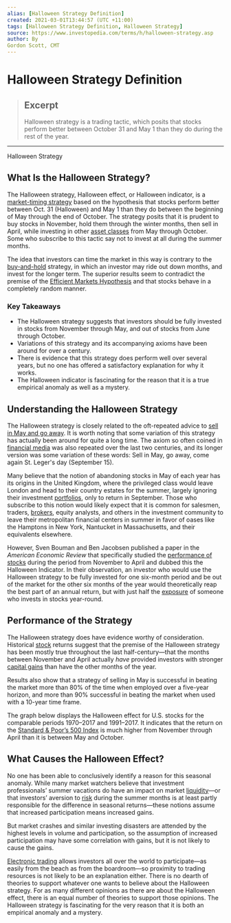 ```yaml
---
alias: [Halloween Strategy Definition]
created: 2021-03-01T13:44:57 (UTC +11:00)
tags: [Halloween Strategy Definition, Halloween Strategy]
source: https://www.investopedia.com/terms/h/halloween-strategy.asp
author: By
Gordon Scott, CMT
---
```


# Halloween Strategy Definition

> ## Excerpt
> Halloween strategy is a trading tactic, which posits that stocks perform better between October 31 and May 1 than they do during the rest of the year.

---

Halloween Strategy
## What Is the Halloween Strategy?

The Halloween strategy, Halloween effect, or Halloween indicator, is a [market-timing strategy](https://www.investopedia.com/terms/m/markettiming.asp) based on the hypothesis that stocks perform better between Oct. 31 (Halloween) and May 1 than they do between the beginning of May through the end of October. The strategy posits that it is prudent to buy stocks in November, hold them through the winter months, then sell in April, while investing in other [asset classes](https://www.investopedia.com/terms/a/assetclasses.asp) from May through October. Some who subscribe to this tactic say not to invest at all during the summer months.

The idea that investors can time the market in this way is contrary to the [buy-and-hold](https://www.investopedia.com/terms/b/buyandhold.asp) strategy, in which an investor may ride out down months, and invest for the longer term. The superior results seem to contradict the premise of the [Efficient Markets Hypothesis](https://www.investopedia.com/articles/basics/04/022004.asp) and that stocks behave in a completely random manner.

### Key Takeaways

-   The Halloween strategy suggests that investors should be fully invested in stocks from November through May, and out of stocks from June through October.
-   Variations of this strategy and its accompanying axioms have been around for over a century.
-   There is evidence that this strategy does perform well over several years, but no one has offered a satisfactory explanation for why it works.
-   The Halloween indicator is fascinating for the reason that it is a true empirical anomaly as well as a mystery.

## Understanding the Halloween Strategy

The Halloween strategy is closely related to the oft-repeated advice to [sell in May and go away](https://www.investopedia.com/terms/s/sell-in-may-and-go-away.asp). It is worth noting that some variation of this strategy has actually been around for quite a long time. The axiom so often coined in [financial media](https://www.investopedia.com/articles/investing/112514/top-sites-latest-stock-market-news.asp) was also repeated over the last two centuries, and its longer version was some variation of these words: Sell in May, go away, come again St. Leger's day (September 15).

Many believe that the notion of abandoning stocks in May of each year has its origins in the United Kingdom, where the privileged class would leave London and head to their country estates for the summer, largely ignoring their investment [portfolios](https://www.investopedia.com/terms/p/portfolio.asp), only to return in September. Those who subscribe to this notion would likely expect that it is common for salesmen, traders, [brokers](https://www.investopedia.com/terms/b/broker.asp), equity analysts, and others in the investment community to leave their metropolitan financial centers in summer in favor of oases like the Hamptons in New York, Nantucket in Massachusetts, and their equivalents elsewhere.

However, Sven Bouman and Ben Jacobsen published a paper in the _American Economic Review_ that specifically studied the [performance of stocks](https://www.investopedia.com/articles/investing/011416/how-evaluate-stock-performance.asp) during the period from November to April and dubbed this the Halloween Indicator. In their observation, an investor who would use the Halloween strategy to be fully invested for one six-month period and be out of the market for the other six months of the year would theoretically reap the best part of an annual return, but with just half the [exposure](https://www.investopedia.com/terms/m/marketexposure.asp) of someone who invests in stocks year-round.

## Performance of the Strategy

The Halloween strategy does have evidence worthy of consideration. Historical [stock](https://www.investopedia.com/terms/s/stock.asp) returns suggest that the premise of the Halloween strategy has been mostly true throughout the last half-century—that the months between November and April actually _have_ provided investors with stronger [capital gains](https://www.investopedia.com/terms/c/capitalgain.asp) than have the other months of the year.

Results also show that a strategy of selling in May is successful in beating the market more than 80% of the time when employed over a five-year horizon, and more than 90% successful in beating the market when used with a 10-year time frame.

The graph below displays the Halloween effect for U.S. stocks for the comparable periods 1970–2017 and 1991–2017. It indicates that the return on the [Standard & Poor’s 500 Index](https://www.investopedia.com/terms/s/sp500.asp) is much higher from November through April than it is between May and October.

## What Causes the Halloween Effect?

No one has been able to conclusively identify a reason for this seasonal anomaly. While many market watchers believe that investment professionals’ summer vacations do have an impact on market [liquidity](https://www.investopedia.com/terms/l/liquidity.asp)—or that investors’ aversion to [risk](https://www.investopedia.com/terms/r/risk.asp) during the summer months is at least partly responsible for the difference in seasonal returns—these notions assume that increased participation means increased gains.

But market crashes and similar investing disasters are attended by the highest levels in volume and participation, so the assumption of increased participation may have some correlation with gains, but it is not likely to cause the gains.

[Electronic trading](https://www.investopedia.com/articles/investing/110713/basics-mechanics-behind-electronic-trading.asp) allows investors all over the world to participate—as easily from the beach as from the boardroom—so proximity to trading resources is not likely to be an explanation either. There is no dearth of theories to support whatever one wants to believe about the Halloween strategy. For as many different opinions as there are about the Halloween effect, there is an equal number of theories to support those opinions. The Halloween strategy is fascinating for the very reason that it is both an empirical anomaly and a mystery.

